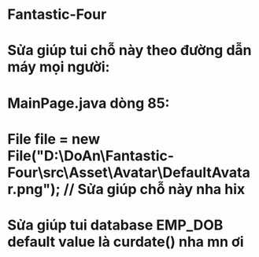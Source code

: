 # Fantastic-Four
# Sửa giúp tui chỗ này theo đường dẫn máy mọi người:
# MainPage.java dòng 85:
#	File file = new File("D:\\DoAn\\Fantastic-Four\\src\\Asset\\Avatar\\DefaultAvatar.png"); // Sửa giúp chỗ này nha hix
# Sửa giúp tui database EMP_DOB default value là curdate() nha mn ơi